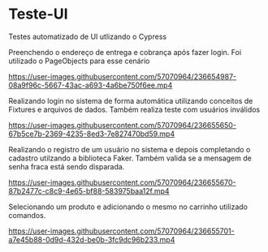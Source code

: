 # Teste-UI

Testes automatizado de UI utlizando o Cypress


Preenchendo o endereço de entrega e cobrança após fazer login.
Foi utilizado o PageObjects para esse cenário 

https://user-images.githubusercontent.com/57070964/236654987-08a9f96c-5667-43ac-a693-4a6be750f6ee.mp4


Realizando login no sistema de forma automática utilizando conceitos de Fixtures e arquivos de dados.
Também realiza teste com usuários inválidos

https://user-images.githubusercontent.com/57070964/236655650-67b5ce7b-2369-4235-8ed3-7e827470bd59.mp4


Realizando o registro de um usuário no sistema e depois completando o cadastro utilzando a biblioteca Faker.
Também valida se a mensagem de senha fraca está sendo disparada.

https://user-images.githubusercontent.com/57070964/236655670-87b2477c-c8c9-4e65-bf88-583975baa12f.mp4

Selecionando um produto e adicionando o mesmo no carrinho utilizado comandos.

https://user-images.githubusercontent.com/57070964/236655701-a7e45b88-0d9d-432d-be0b-3fc9dc96b233.mp4









